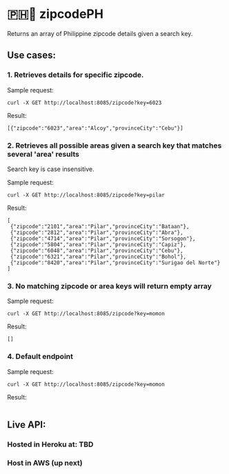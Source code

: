 # :philippines:🚩 zipcodePH

Returns an array of Philippine zipcode details given a search key.

## Use cases:
### 1. Retrieves details for specific zipcode.

Sample request:
```
curl -X GET http://localhost:8085/zipcode?key=6023
```

Result:
```
[{"zipcode":"6023","area":"Alcoy","provinceCity":"Cebu"}]
```

### 2. Retrieves all possible areas given a search key that matches several 'area' results
Search key is case insensitive.

Sample request:
```
curl -X GET http://localhost:8085/zipcode?key=pilar
```

Result:
```
[
 {"zipcode":"2101","area":"Pilar","provinceCity":"Bataan"},
 {"zipcode":"2812","area":"Pilar","provinceCity":"Abra"},
 {"zipcode":"4714","area":"Pilar","provinceCity":"Sorsogon"},
 {"zipcode":"5804","area":"Pilar","provinceCity":"Capiz"},
 {"zipcode":"6048","area":"Pilar","provinceCity":"Cebu"},
 {"zipcode":"6321","area":"Pilar","provinceCity":"Bohol"},
 {"zipcode":"8420","area":"Pilar","provinceCity":"Surigao del Norte"}
]
```

### 3. No matching zipcode or area keys will return empty array

Sample request:
```
curl -X GET http://localhost:8085/zipcode?key=momon
```

Result:
```
[]
```
### 4. Default endpoint

Sample request:
```
curl -X GET http://localhost:8085/zipcode?key=momon
```

Result:
```

```

## Live API:
### Hosted in Heroku at: TBD
### Host in AWS (up next)
